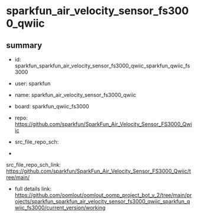 # sparkfun_air_velocity_sensor_fs3000_qwiic
 
## summary 
* id: sparkfun_sparkfun_air_velocity_sensor_fs3000_qwiic_sparkfun_qwiic_fs3000
* user: sparkfun
* name: sparkfun_air_velocity_sensor_fs3000_qwiic
* board: sparkfun_qwiic_fs3000
* repo: https://github.com/sparkfun/SparkFun_Air_Velocity_Sensor_FS3000_Qwiic



* src_file_repo_sch: 
*
 src_file_repo_sch_link: https://github.com/sparkfun/SparkFun_Air_Velocity_Sensor_FS3000_Qwiic/tree/main/
* full details link: https://github.com/oomlout/oomlout_oomp_project_bot_v_2/tree/main/projects/sparkfun_sparkfun_air_velocity_sensor_fs3000_qwiic_sparkfun_qwiic_fs3000/current_version/working  






